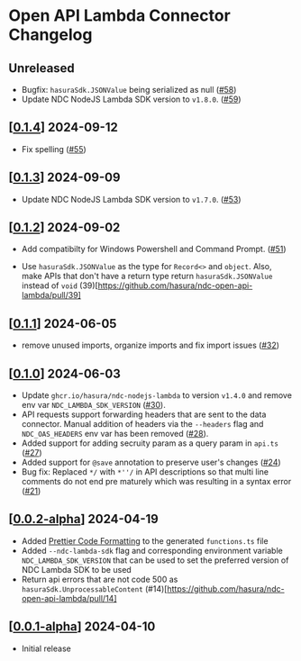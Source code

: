 # Open API Lambda Connector Changelog

## Unreleased

- Bugfix: `hasuraSdk.JSONValue` being serialized as null ([#58](https://github.com/hasura/ndc-open-api-lambda/pull/58))
- Update NDC NodeJS Lambda SDK version to `v1.8.0`. ([#59](https://github.com/hasura/ndc-open-api-lambda/pull/59))

## [[0.1.4](https://github.com/hasura/ndc-open-api-lambda/releases/tag/v0.1.4)] 2024-09-12

- Fix spelling ([#55](https://github.com/hasura/ndc-open-api-lambda/pull/55))

## [[0.1.3](https://github.com/hasura/ndc-open-api-lambda/releases/tag/v0.1.3)] 2024-09-09

- Update NDC NodeJS Lambda SDK version to `v1.7.0`. ([#53](https://github.com/hasura/ndc-open-api-lambda/pull/53))

## [[0.1.2](https://github.com/hasura/ndc-open-api-lambda/releases/tag/v0.1.2)] 2024-09-02

- Add compatibilty for Windows Powershell and Command Prompt. ([#51](https://github.com/hasura/ndc-open-api-lambda/pull/51))

- Use `hasuraSdk.JSONValue` as the type for `Record<>` and `object`. Also, make APIs that don't have a return type return `hasuraSdk.JSONValue` instead of `void` (39)[https://github.com/hasura/ndc-open-api-lambda/pull/39]

## [[0.1.1](https://github.com/hasura/ndc-open-api-lambda/releases/tag/v0.1.1)] 2024-06-05

- remove unused imports, organize imports and fix import issues ([#32](https://github.com/hasura/ndc-open-api-lambda/pull/32))

## [[0.1.0](https://github.com/hasura/ndc-open-api-lambda/releases/tag/v0.1.0)] 2024-06-03

- Update `ghcr.io/hasura/ndc-nodejs-lambda` to version `v1.4.0` and remove env var `NDC_LAMBDA_SDK_VERSION` ([#30](https://github.com/hasura/ndc-open-api-lambda/pull/30)).
- API requests support forwarding headers that are sent to the data connector. Manual addition of headers via the `--headers` flag and `NDC_OAS_HEADERS` env var has been removed ([#28](https://github.com/hasura/ndc-open-api-lambda/pull/28)).
- Added support for adding secruity param as a query param in `api.ts` ([#27](https://github.com/hasura/ndc-open-api-lambda/pull/27))
- Added support for `@save` annotation to preserve user's changes ([#24](https://github.com/hasura/ndc-open-api-lambda/pull/24))
- Bug fix: Replaced `*/` with `*''/` in API descriptions so that multi line comments do not end pre maturely which was resulting in a syntax error ([#21](https://github.com/hasura/ndc-open-api-lambda/pull/21))

## [[0.0.2-alpha](https://github.com/hasura/ndc-open-api-lambda/releases/tag/v0.0.2-alpha)] 2024-04-19

- Added [Prettier Code Formatting](https://prettier.io/docs/en/api.html) to the generated `functions.ts` file
- Added `--ndc-lambda-sdk` flag and corresponding environment variable `NDC_LAMBDA_SDK_VERSION` that can be used to set the preferred version of NDC Lambda SDK to be used
- Return api errors that are not code 500 as `hasuraSdk.UnprocessableContent` (#14)[https://github.com/hasura/ndc-open-api-lambda/pull/14]

## [[0.0.1-alpha](https://github.com/hasura/ndc-open-api-lambda/releases/tag/v0.0.1-alpha)] 2024-04-10

- Initial release
